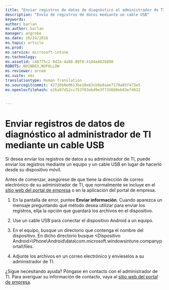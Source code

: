 ```yaml
---
title: "Enviar registros de datos de diagnóstico al administrador de TI mediante un cable USB | Microsoft Intune"
description: "Envío de registros de datos mediante un cable USB"
keywords: 
author: barlan
ms.author: barlan
manager: angrobe
ms.date: 10/24/2016
ms.topic: article
ms.prod: 
ms.service: microsoft-intune
ms.technology: 
ms.assetid: c46775c2-9d2a-4a88-89f0-4104a462b898
ROBOTS: NOINDEX,NOFOLLOW
ms.reviewer: arnab
ms.suite: ems
translationtype: Human Translation
ms.sourcegitcommit: 42720b0e0613be10e83cb0e8aae7170a85f473e5
ms.openlocfilehash: e26a97d52cc753f83eb49e3f733668eb83ef4932


---
```



# Enviar registros de datos de diagnóstico al administrador de TI mediante un cable USB

Si desea enviar los registros de datos a su administrador de TI, puede enviar los registros mediante un equipo y un cable USB en lugar de hacerlo desde su dispositivo móvil.

 Antes de comenzar, asegúrese de que tiene la dirección de correo electrónico de su administrador de TI, que normalmente se incluye en el [sitio web del portal de empresa](http://portal.manage.microsoft.com) o en la aplicación del portal de empresa.

1.  En la pantalla de error, puntee **Enviar información**. Cuando aparezca un mensaje preguntando qué método desea utilizar para enviar los registros, elija la opción que guardará los archivos en el dispositivo.

2.  Use un cable USB para conectar el dispositivo Android a un equipo.

3.  En el equipo, busque un directorio que contenga el nombre del dispositivo. En dicho directorio busque &lt;Dispositivo Android&gt;\Phone\Android\data\com.microsoft.windowsintune.companyportal\files\.

4.  Adjunte los archivos en un correo electrónico y envíeselos a su administrador de TI.

¿Sigue necesitando ayuda? Póngase en contacto con el administrador de TI. Para averiguar su información de contacto, vaya al [sitio web del portal de empresa](http://portal.manage.microsoft.com).



<!--HONumber=Oct16_HO2-->


